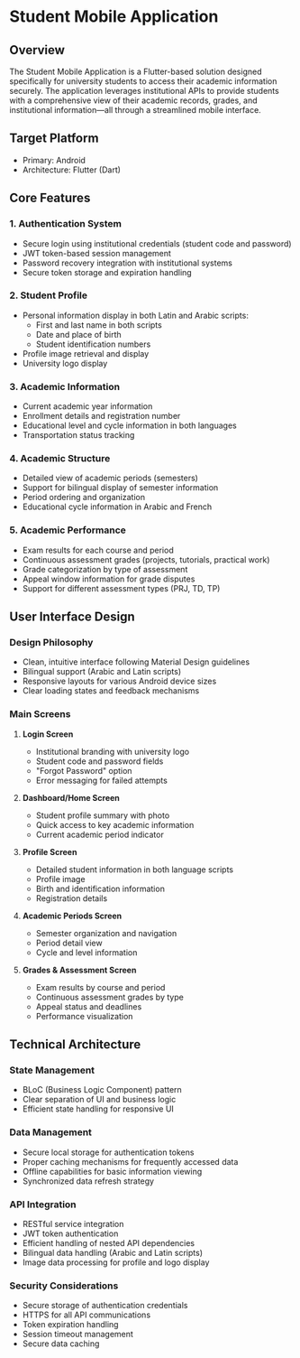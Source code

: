 # Student Mobile Application

## Overview
The Student Mobile Application is a Flutter-based solution designed specifically for university students to access their academic information securely. The application leverages institutional APIs to provide students with a comprehensive view of their academic records, grades, and institutional information—all through a streamlined mobile interface.

## Target Platform
- Primary: Android
- Architecture: Flutter (Dart)

## Core Features

### 1. Authentication System
- Secure login using institutional credentials (student code and password)
- JWT token-based session management
- Password recovery integration with institutional systems
- Secure token storage and expiration handling

### 2. Student Profile
- Personal information display in both Latin and Arabic scripts:
  - First and last name in both scripts
  - Date and place of birth
  - Student identification numbers
- Profile image retrieval and display
- University logo display

### 3. Academic Information
- Current academic year information
- Enrollment details and registration number
- Educational level and cycle information in both languages
- Transportation status tracking

### 4. Academic Structure
- Detailed view of academic periods (semesters)
- Support for bilingual display of semester information
- Period ordering and organization
- Educational cycle information in Arabic and French

### 5. Academic Performance
- Exam results for each course and period
- Continuous assessment grades (projects, tutorials, practical work)
- Grade categorization by type of assessment
- Appeal window information for grade disputes
- Support for different assessment types (PRJ, TD, TP)

## User Interface Design

### Design Philosophy
- Clean, intuitive interface following Material Design guidelines
- Bilingual support (Arabic and Latin scripts)
- Responsive layouts for various Android device sizes
- Clear loading states and feedback mechanisms

### Main Screens
1. **Login Screen**
   - Institutional branding with university logo
   - Student code and password fields
   - "Forgot Password" option
   - Error messaging for failed attempts

2. **Dashboard/Home Screen**
   - Student profile summary with photo
   - Quick access to key academic information
   - Current academic period indicator

3. **Profile Screen**
   - Detailed student information in both language scripts
   - Profile image
   - Birth and identification information
   - Registration details

4. **Academic Periods Screen**
   - Semester organization and navigation
   - Period detail view
   - Cycle and level information

5. **Grades & Assessment Screen**
   - Exam results by course and period
   - Continuous assessment grades by type
   - Appeal status and deadlines
   - Performance visualization

## Technical Architecture

### State Management
- BLoC (Business Logic Component) pattern
- Clear separation of UI and business logic
- Efficient state handling for responsive UI

### Data Management
- Secure local storage for authentication tokens
- Proper caching mechanisms for frequently accessed data
- Offline capabilities for basic information viewing
- Synchronized data refresh strategy

### API Integration
- RESTful service integration
- JWT token authentication
- Efficient handling of nested API dependencies
- Bilingual data handling (Arabic and Latin scripts)
- Image data processing for profile and logo display

### Security Considerations
- Secure storage of authentication credentials
- HTTPS for all API communications
- Token expiration handling
- Session timeout management
- Secure data caching
